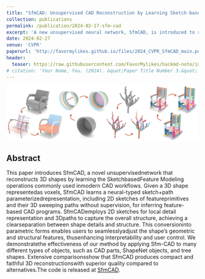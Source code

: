 ```yaml
---
title: "SfmCAD: Unsupervised CAD Reconstruction by Learning Sketch-based Feature Modeling Operations"
collection: publications
permalink: /publication/2024-02-17-sfm-cad
excerpt: 'A new unsupervised neural network, SfmCAD, is introduced to reconstruct CAD models by learning sketch-based feature modeling operations'
date: 2024-02-27
venue: 'CVPR'
paperurl: 'http://favormylikes.github.io/files/2024_CVPR_SfmCAD_main.pdf'
header:
  teaser: https://raw.githubusercontent.com/FavorMylikes/hackmd-note/img/img2024_CVPR_SfmCAD_main.jpg
# citation: 'Your Name, You. (2024). &quot;Paper Title Number 3.&quot; <i>GitHub Journal of Bugs</i>. 1(3).'
---
```


<img src="https://raw.githubusercontent.com/FavorMylikes/hackmd-note/img/img2024_CVPR_SfmCAD_main.jpg" alt="2024_CVPR_SfmCAD_main"/>

## Abstract

This paper introduces SfmCAD, a novel unsupervisednetwork that reconstructs 3D shapes by learning the SketchbasedFeature Modeling operations commonly used inmodern CAD workflows. Given a 3D shape representedas voxels, SfmCAD learns a neural-typed sketch+path parameterizedrepresentation, including 2D sketches of featureprimitives and their 3D sweeping paths without supervision, for inferring feature-based CAD programs. SfmCADemploys 2D sketches for local detail representation and 3Dpaths to capture the overall structure, achieving a clearseparation between shape details and structure. This conversioninto parametric forms enables users to seamlesslyadjust the shape’s geometric and structural features, thusenhancing interpretability and user control. We demonstratethe effectiveness of our method by applying Sfm-CAD to many different types of objects, such as CAD parts, ShapeNet objects, and tree shapes. Extensive comparisonsshow that SfmCAD produces compact and faithful 3D reconstructionswith superior quality compared to alternatives.The code is released at [SfmCAD](https://github.com/BunnySoCrazy/SfmCAD).